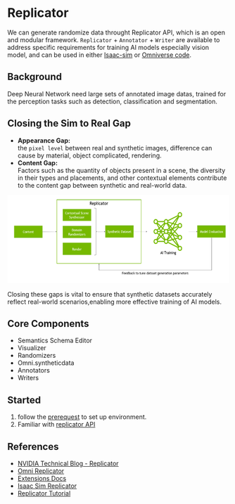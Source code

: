 # Replicator
We can generate randomize data throught Replicator API, which is an open and modular framework. `Replicator` + `Annotator` + `Writer` are available to address specific requirements for training AI models especially vision model, and can be used in either [Isaac-sim](https://docs.omniverse.nvidia.com/isaacsim/latest/overview.html) or [Omniverse code](https://docs.omniverse.nvidia.com/code/latest/index.html).  
## Background
Deep Neural Network need large sets of annotated image datas, trained for the perception tasks such as detection, classification and segmentation.  
## Closing the Sim to Real Gap
* **Appearance Gap:**   
the `pixel level` between real and synthetic images, difference can cause by material, object complicated, rendering.
* **Content Gap:**  
Factors such as the quantity of objects present in a scene, the diversity in their types and placements, and other contextual elements contribute to the content gap between synthetic and real-world data.
<p align="center">
<img height="200" src="./pic/sim2real.png" >  
</p>

Closing these gaps is vital to ensure that synthetic datasets accurately reflect real-world scenarios,enabling more effective training of AI models.
## Core Components
* Semantics Schema Editor
* Visualizer 
* Randomizers
* Omni.syntheticdata
* Annotators
* Writers

## Started
1. follow the [prerequest](./prerequest.md) to set up environment.  
2. Familiar with [replicator API](./omni.replicator.core/omni.replicator.core.md)

## References
* [NVIDIA Technical Blog - Replicator](https://developer.nvidia.com/blog/how-to-train-autonomous-mobile-robots-to-detect-warehouse-pallet-jacks-using-synthetic-data/)
* [Omni Replicator](https://docs.omniverse.nvidia.com/py/replicator/1.10.10/index.html#)
* [Extensions Docs](https://docs.omniverse.nvidia.com/extensions/latest/index.html)
* [Isaac Sim Replicator](https://docs.omniverse.nvidia.com/isaacsim/latest/replicator_tutorials/tutorial_replicator_getting_started.html)
* [Replicator Tutorial](https://docs.omniverse.nvidia.com/extensions/latest/ext_replicator.html#api-documentation)
